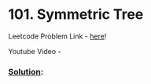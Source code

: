 # 101. Symmetric Tree

Leetcode Problem Link - [here](https://leetcode.com/problems/symmetric-tree/description/?envType=study-plan-v2&envId=top-100-liked)!

Youtube Video - 

### [Solution]():

```cpp

```
